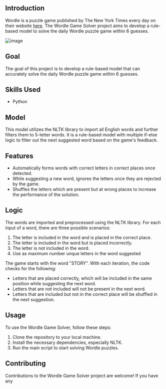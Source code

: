 ## Introduction
Wordle is a puzzle game published by The New York Times every day on their website [here](https://www.nytimes.com/games/wordle/index.html). The Wordle Game Solver project aims to develop a rule-based model to solve the daily Wordle puzzle game within 6 guesses.

![image](https://github.com/Samarth745/Wordle-Game-Solver/assets/102907431/a828f1c8-d355-4d9e-9dc6-03951fd862d6)

## Goal
The goal of this project is to develop a rule-based model that can accurately solve the daily Wordle puzzle game within 6 guesses.

## Skills Used
- Python

## Model
This model utilizes the NLTK library to import all English words and further filters them to 5-letter words. It is a rule-based model with multiple if-else logic to filter out the next suggested word based on the game's feedback.

## Features
- Automatically forms words with correct letters in correct places once detected.
- While suggesting a new word, ignores the letters once they are rejected by the game.
- Shuffles the letters which are present but at wrong places to increase the performance of the solution.

## Logic
The words are imported and preprocessed using the NLTK library. For each input of a word, there are three possible scenarios:
1. The letter is included in the word and is placed in the correct place.
2. The letter is included in the word but is placed incorrectly.
3. The letter is not included in the word.
4. Use as maximum number unque letters in the word suggested 

The game starts with the word "STORY". With each iteration, the code checks for the following:
- Letters that are placed correctly, which will be included in the same position while suggesting the next word.
- Letters that are not included will not be present in the next word.
- Letters that are included but not in the correct place will be shuffled in the next suggestion.

## Usage
To use the Wordle Game Solver, follow these steps:
1. Clone the repository to your local machine.
2. Install the necessary dependencies, especially NLTK.
3. Run the main script to start solving Wordle puzzles.

## Contributing
Contributions to the Wordle Game Solver project are welcome! If you have any


